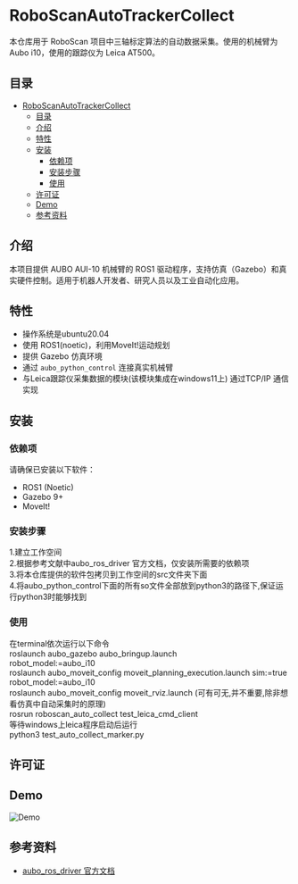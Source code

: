 # RoboScanAutoTrackerCollect
本仓库用于 RoboScan 项目中三轴标定算法的自动数据采集。使用的机械臂为 Aubo i10，使用的跟踪仪为 Leica AT500。

## 目录
- [RoboScanAutoTrackerCollect](#roboscanautotrackercollect)
  - [目录](#目录)
  - [介绍](#介绍)
  - [特性](#特性)
  - [安装](#安装)
    - [依赖项](#依赖项)
    - [安装步骤](#安装步骤)
    - [使用](#使用)
  - [许可证](#许可证)
  - [Demo](#demo)
  - [参考资料](#参考资料)

## 介绍
本项目提供 AUBO AUI-10 机械臂的 ROS1 驱动程序，支持仿真（Gazebo）和真实硬件控制。适用于机器人开发者、研究人员以及工业自动化应用。

## 特性
- 操作系统是ubuntu20.04
- 使用 ROS1(noetic)，利用MoveIt!运动规划
- 提供 Gazebo 仿真环境
- 通过 `aubo_python_control` 连接真实机械臂
- 与Leica跟踪仪采集数据的模块(该模块集成在windows11上) 通过TCP/IP 通信实现

## 安装
### 依赖项
请确保已安装以下软件：
- ROS1 (Noetic)
- Gazebo 9+
- MoveIt!

### 安装步骤
1.建立工作空间<br>
2.根据参考文献中aubo_ros_driver 官方文档，仅安装所需要的依赖项<br>
3.将本仓库提供的软件包拷贝到工作空间的src文件夹下面<br>
4.将aubo_python_control下面的所有so文件全部放到python3的路径下,保证运行python3时能够找到<br>


### 使用
在terminal依次运行以下命令<br>
roslaunch aubo_gazebo aubo_bringup.launch<br> robot_model:=aubo_i10<br>
roslaunch aubo_moveit_config moveit_planning_execution.launch sim:=true robot_model:=aubo_i10<br>
roslaunch aubo_moveit_config moveit_rviz.launch (可有可无,并不重要,除非想看仿真中自动采集时的原理)<br>
rosrun roboscan_auto_collect test_leica_cmd_client<br>
等待windows上leica程序启动后运行<br>
python3 test_auto_collect_marker.py<br>


## 许可证
## Demo
![Demo]()

## 参考资料
- [aubo_ros_driver 官方文档](https://github.com/AuboRobot/aubo_ros_driver)

  
